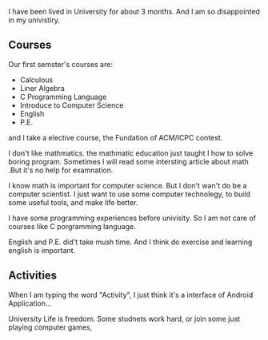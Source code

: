 I have been lived in University for about 3 months. And I am so disappointed in my univistiry.

## Courses
Our first semster's courses are:

- Calculous
- Liner Algebra
- C Programming Language
- Introduce to Computer Science 
- English
- P.E.

and I take a elective course, the Fundation of ACM/ICPC contest.

I don't like mathmatics. the mathmatic education just taught I how to solve boring program. Sometimes I will read some intersting article about math .But it's no help for examnation.

I know math is important for computer science. But I don't wan't do be a computer scientist. I just want to use some computer technolegy, to build some useful tools, and make life better.

I have some programming experiences before univisity. So I am not care of courses like C porgramming language. 

English and P.E. did't take mush time. And I think do exercise and learning english is important.
## Activities

When I am typing the word "Activity", I just think it's a interface of Android Application…

University Life is freedom. Some studnets work hard, or join some just playing computer games, 



